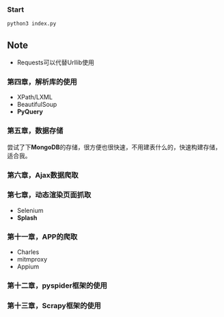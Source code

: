 ### Start

```sh
python3 index.py
```

## Note

- Requests可以代替Urllib使用
  
### 第四章，解析库的使用

- XPath/LXML
- BeautifulSoup
- **PyQuery**
  
### 第五章，数据存储

尝试了下**MongoDB**的存储，很方便也很快速，不用建表什么的，快速构建存储，适合我。

### 第六章，Ajax数据爬取
### 第七章，动态渲染页面抓取

- Selenium
- **Splash**

### 第十一章，APP的爬取

- Charles
- mitmproxy
- Appium

### 第十二章，pyspider框架的使用
### 第十三章，Scrapy框架的使用